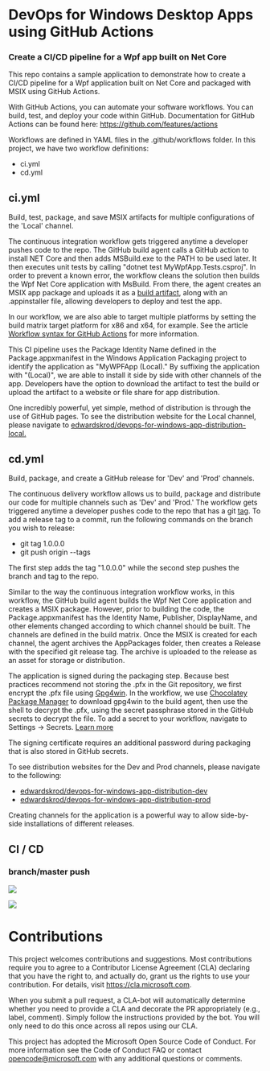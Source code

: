 # DevOps for Windows Desktop Apps using GitHub Actions

### Create a CI/CD pipeline for a Wpf app built on Net Core

This repo contains a sample application to demonstrate how to create a CI/CD pipeline for a Wpf application built on Net Core and packaged with MSIX using GitHub Actions. 

With GitHub Actions, you can automate your software workflows.  You can build, test, and deploy your code within GitHub.  Documentation for GitHub Actions can be found here: https://github.com/features/actions

Workflows are defined in YAML files in the .github/workflows folder.  In this project, we have two workflow definitions:
* ci.yml
* cd.yml

## ci.yml

Build, test, package, and save MSIX artifacts for multiple configurations of the 'Local' channel.

The continuous integration workflow gets triggered anytime a developer pushes code to the repo.  The GitHub build agent calls a GitHub action to install NET Core and then adds MSBuild.exe to the PATH to be used later.  It then executes unit tests by calling "dotnet test MyWpfApp.Tests.csproj".  In order to prevent a known error, the workflow cleans the solution then builds the Wpf Net Core application with MsBuild.  From there, the agent creates an MSIX app package and uploads it as a [build artifact](https://github.com/marketplace/actions/upload-artifact), along with an .appinstaller file, allowing developers to deploy and test the app.

In our workflow, we are also able to target multiple platforms by setting the build matrix target platform for x86 and x64, for example.  See the article [Workflow syntax for GitHub Actions](https://help.github.com/en/actions/automating-your-workflow-with-github-actions/workflow-syntax-for-github-actions) for more information.

This CI pipeline uses the Package Identity Name defined in the Package.appxmanifest in the Windows Application Packaging project to identify the application as "MyWPFApp (Local)." By suffixing the application with "(Local)", we are able to install it side by side with other channels of the app.  Developers have the option to download the artifact to test the build or upload the artifact to a website or file share for app distribution.  

One incredibly powerful, yet simple, method of distribution is through the use of GitHub pages. To see the distribution website for the Local channel, please navigate to [edwardskrod/devops-for-windows-app-distribution-local.](https://github.com/edwardskrod/devops-for-windows-apps-distribution-local)

## cd.yml

Build, package, and create a GitHub release for 'Dev' and 'Prod' channels.

The continuous delivery workflow allows us to build, package and distribute our code for multiple channels such as 'Dev' and 'Prod.'   The workflow gets triggered anytime a developer pushes code to the repo that has a git [tag](https://git-scm.com/book/en/v2/Git-Basics-Tagging).   To add a release tag to a commit, run the following commands on the branch you wish to release:
* git tag 1.0.0.0
* git push origin --tags

The first step adds the tag "1.0.0.0" while the second step pushes the branch and tag to the repo.

Similar to the way the continuous integration workflow works, in this workflow, the GitHub build agent builds the Wpf Net Core application and creates a MSIX package. However, prior to building the code, the Package.appxmanifest has the Identity Name, Publisher, DisplayName, and other elements changed according to which channel should be built. The channels are defined in the build matrix.  Once the MSIX is created for each channel, the agent archives the AppPackages folder, then creates a Release with the specified git release tag.  The archive is uploaded to the release as an asset for storage or distribution.

The application is signed during the packaging step. Because best practices recommend not storing the .pfx in the Git repository, we first encrypt the .pfx file using [Gpg4win](https://www.gpg4win.org/thanks-for-download.html).  In the workflow, we use [Chocolatey Package Manager](https://chocolatey.org/) to download gpg4win to the build agent, then use the shell to decrypt the .pfx, using the secret passphrase stored in the GitHub secrets to decrypt the file. To add a secret to your workflow, navigate to Settings -> Secrets. [Learn more](https://help.github.com/en/actions/automating-your-workflow-with-github-actions/virtual-environments-for-github-hosted-runners#creating-and-using-secrets-encrypted-variables)

The signing certificate requires an additional password during packaging that is also stored in GitHub secrets.  

To see distribution websites for the Dev and Prod channels, please navigate to the following:
* [edwardskrod/devops-for-windows-app-distribution-dev](https://github.com/edwardskrod/devops-for-windows-apps-distribution-dev)
* [edwardskrod/devops-for-windows-app-distribution-prod](https://github.com/edwardskrod/devops-for-windows-apps-distribution-prod)

Creating channels for the application is a powerful way to allow side-by-side installations of different releases.


## CI / CD
### branch/master push

![](https://github.com/edwardskrod/devops-for-windows-apps/workflows/Wpf%20Continuous%20Integration/badge.svg)

![](https://github.com/edwardskrod/devops-for-windows-apps/workflows/Wpf%20Continuous%20Delivery/badge.svg)

# Contributions
This project welcomes contributions and suggestions. Most contributions require you to agree to a Contributor License Agreement (CLA) declaring that you have the right to, and actually do, grant us the rights to use your contribution. For details, visit https://cla.microsoft.com.

When you submit a pull request, a CLA-bot will automatically determine whether you need to provide a CLA and decorate the PR appropriately (e.g., label, comment). Simply follow the instructions provided by the bot. You will only need to do this once across all repos using our CLA.

This project has adopted the Microsoft Open Source Code of Conduct. For more information see the Code of Conduct FAQ or contact opencode@microsoft.com with any additional questions or comments.
